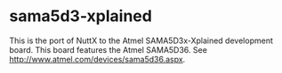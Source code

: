 # sama5d3-xplained

This is the port of NuttX to the Atmel SAMA5D3x-Xplained development
board. This board features the Atmel SAMA5D36. See
<http://www.atmel.com/devices/sama5d36.aspx>.
